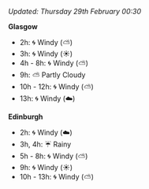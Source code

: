 *Updated: Thursday 29th February 00:30*

**Glasgow**

* 2h: :cyclone: Windy (:partly_sunny:)
* 3h: :cyclone: Windy (:sunny:)
* 4h - 8h: :cyclone: Windy (:partly_sunny:)
* 9h: :partly_sunny: Partly Cloudy
* 10h - 12h: :cyclone: Windy (:partly_sunny:)
* 13h: :cyclone: Windy (:cloud:)

**Edinburgh**

* 2h: :cyclone: Windy (:cloud:)
* 3h, 4h: :umbrella: Rainy
* 5h - 8h: :cyclone: Windy (:partly_sunny:)
* 9h: :cyclone: Windy (:sunny:)
* 10h - 13h: :cyclone: Windy (:partly_sunny:)
